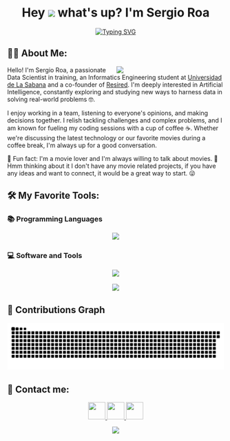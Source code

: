 <h1 align="center">Hey <img src="https://media.giphy.com/media/hvRJCLFzcasrR4ia7z/giphy.gif" width="30px"> what's up? I'm Sergio Roa</h1>
<p align="center">
  <a href="https://git.io/typing-svg"><img src="https://readme-typing-svg.demolab.com?font=Fira+Code&size=30&duration=3000&color=BD0C34&center=true&vCenter=true&multiline=true&repeat=false&width=435&height=120&lines=Data+Scientist;Co-founder+of+ResiRed;Informatics+Engineering!" alt="Typing SVG" /></a>
</p>

<h2>👨‍💻 About Me:</h2>
<picture> <img align="right" src="https://media3.giphy.com/media/cmCEsJZHYBPels360q/200w.gif?cid=6c09b952lvbtqgwq3boiuky2jsvskqouycu6gr4zvp8m9ayg&ep=v1_stickers_search&rid=200w.gif&ct=s" width="250px"></picture>
<p>
  Hello! I'm Sergio Roa, a passionate Data Scientist in training, an Informatics Engineering student at <a href="https://www.unisabana.edu.co/">Universidad de La Sabana</a> and a co-founder of <a href="http://resired.site">Resired</a>. I'm deeply interested in Artificial Intelligence, constantly exploring and studying new ways to harness data in solving real-world problems 🤓.
</p>
<p>
  I enjoy working in a team, listening to everyone's opinions, and making decisions together. I relish tackling challenges and complex problems, and I am known for fueling my coding sessions with a cup of coffee ☕. Whether we're discussing the latest technology or our favorite movies during a coffee break, I'm always up for a good conversation. 
</p>
<p>
  🎥 Fun fact: I'm a movie lover and I'm always willing to talk about movies. 🤔 Hmm thinking about it I don't have any movie related projects, if you have any ideas and want to connect, it would be a great way to start. 😜
</p>


## 🛠️ My Favorite Tools:
### 📚 Programming Languages
<p align="center">
  <a href="https://skillicons.dev">
    <img src="https://skillicons.dev/icons?i=python,java,sql&perline=10" />
  </a>
</p>

### 💻 Software and Tools
<p align="center">
  <a href="https://skillicons.dev">
    <img src="https://skillicons.dev/icons?i=flask,sklearn,opencv,fastapi,spring,github,git,mysql&perline=8" />
  </a>
</p>

<p align="center">
  <a href="https://skillicons.dev">
    <img src="https://skillicons.dev/icons?i=postgres,docker,kubernetes,react,vscode,idea,anaconda,postman&perline=8" />
  </a>
</p>

## 📑 Contributions Graph  
![Snake animation](https://raw.githubusercontent.com/SAGR2003/SAGR2003/output/github-contribution-grid-snake.svg)
<br>

## 👥 Contact me:
<p align="center">
  <a href="mailto:sergiogoro@unisabana.edu.com" target="_blank">
    <img src="https://raw.githubusercontent.com/maurodesouza/profile-readme-generator/master/src/assets/icons/social/microsoft-outlook/default.svg" style="width: 40px; height: 40px;">
  </a>
  <a href="mailto:sergio.roa814@gmail.com" target="_blank">
    <img src="https://raw.githubusercontent.com/maurodesouza/profile-readme-generator/master/src/assets/icons/social/gmail/default.svg" style="width: 40px; height: 40px;">
  </a>
  <a href="https://www.linkedin.com/in/sergio-andres-gonz%C3%A1lez-roa-61735b250/" target="_blank">
    <img src="https://raw.githubusercontent.com/maurodesouza/profile-readme-generator/master/src/assets/icons/social/linkedin/default.svg" style="width: 40px; height: 40px;">
  </a>
</p>

<p align="center">
  <img src="https://capsule-render.vercel.app/api?type=blur&height=300&color=bd0c34&text=See%20you%20soon!👋&&section=footer&fontColor=fdfdfd"/>
</p>
